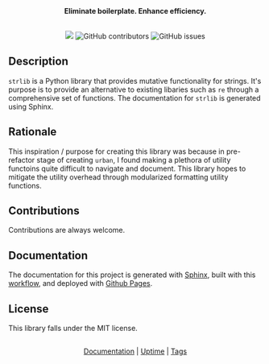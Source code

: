 <div align="center">
  <b>Eliminate boilerplate. Enhance efficiency.</b>
  <br><br>
  <p>
    <a href="https://codecov.io/gh/GH-Syn/strlib"><img src="https://img.shields.io/codecov/c/github/GH-Syn/strlib?color=ee8695&label=coverage&style=for-the-badge"></img></a> 
    <img alt="GitHub contributors" src="https://img.shields.io/github/contributors-anon/GH-Syn/strlib?color=ffa49a&style=for-the-badge">
    <img alt="GitHub issues" src="https://img.shields.io/github/issues-raw/GH-Syn/strlib?color=f35e79&label=issues&style=for-the-badge">
  </p>
</div>



## Description
`strlib` is a Python library that provides mutative functionality for strings. It's purpose is to provide an alternative to existing libaries such as `re` through a comprehensive set of functions.
The documentation for `strlib` is generated using Sphinx.

## Rationale
This inspiration / purpose for creating this library was because in pre-refactor stage of creating `urban`, I found making a plethora of utility functoins quite difficult to navigate and document.
This library hopes to mitigate the utility overhead through modularized formatting utility functions.

## Contributions
Contributions are always welcome.

## Documentation
The documentation for this project is generated with [Sphinx](https://www.sphinx-doc.org/), built with this [workflow](https://github.com/GH-Syn/strlib/blob/master/.github/workflows/sphinx.yml), and deployed with [Github Pages](https://pages.github.com/). 

## License
This library falls under the MIT license.

<h2></h2>
<div align="center">
  <a href="https://gh-syn.github.io/strlib/">Documentation</a>  |  
  <a href="https://stats.uptimerobot.com/jWk6BflM5J">Uptime</a> | 
  <a href="https://github.com/GH-Syn/strlib/releases/latest">Tags</a>
</div>
